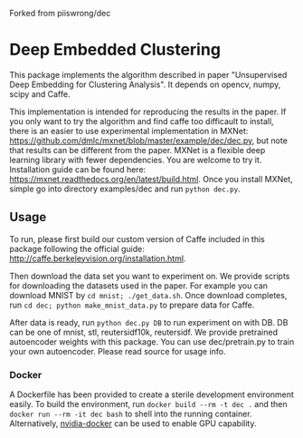 Forked from piiswrong/dec




# Deep Embedded Clustering

This package implements the algorithm described in paper "Unsupervised Deep Embedding for Clustering Analysis". It depends on opencv, numpy, scipy and Caffe.

This implementation is intended for reproducing the results in the paper. If you only want to try the algorithm and find caffe too difficault to install, there is an easier to use experimental implementation in MXNet: https://github.com/dmlc/mxnet/blob/master/example/dec/dec.py, but note that results can be different from the paper. MXNet is a flexible deep learning library with fewer dependencies. You are welcome to try it. Installation guide can be found here: https://mxnet.readthedocs.org/en/latest/build.html. Once you install MXNet, simple go into directory examples/dec and run `python dec.py`.

## Usage
To run, please first build our custom version of Caffe included in this package following the official guide: http://caffe.berkeleyvision.org/installation.html. 

Then download the data set you want to experiment on. We provide scripts for downloading the datasets used in the paper. For example you can download MNIST by `cd mnist; ./get_data.sh`. Once download completes, run `cd dec; python make_mnist_data.py` to prepare data for Caffe.

After data is ready, run `python dec.py DB` to run experiment on with DB. DB can be one of mnist, stl, reutersidf10k, reutersidf. We provide pretrained autoencoder weights with this package. You can use dec/pretrain.py to train your own autoencoder. Please read source for usage info.

### Docker

A Dockerfile has been provided to create a sterile development environment easily.  To build the environment, run `docker build --rm -t dec .` and then `docker run --rm -it dec bash` to shell into the running container.  Alternatively, [nvidia-docker](https://github.com/NVIDIA/nvidia-docker) can be used to enable GPU capability.

